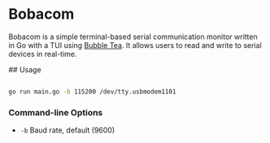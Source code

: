 # Bobacom

Bobacom is a simple terminal-based serial communication monitor written in Go with a TUI using [Bubble Tea](https://github.com/charmbracelet/bubbletea/). It allows users to read and write to serial devices in real-time.

## Usage

```bash

go run main.go -b 115200 /dev/tty.usbmodem1101
```

### Command-line Options
- `-b` Baud rate, default (9600)
